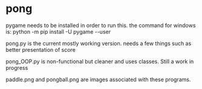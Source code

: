 # pong

pygame needs to be installed in order to run this. the command for windows is: python -m pip install -U pygame --user

pong.py is the current mostly working version. needs a few things such as better presentation of score 

pong_OOP.py is non-functional but cleaner and uses classes. Still a work in progress

paddle.png and pongball.png are images associated with these programs.
